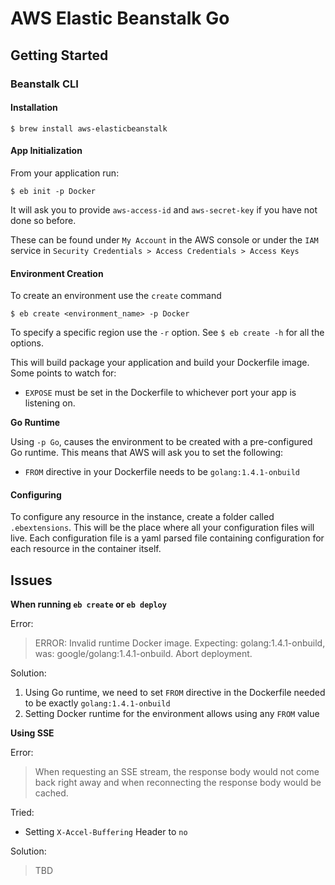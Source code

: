 # AWS Elastic Beanstalk Go

## Getting Started

### Beanstalk CLI

#### Installation

```
$ brew install aws-elasticbeanstalk
```

#### App Initialization

From your application run:

```
$ eb init -p Docker
```

It will ask you to provide `aws-access-id` and `aws-secret-key` if you have not done so before.

These can be found under `My Account` in the AWS console or under the `IAM` service in `Security Credentials > Access Credentials > Access Keys`

#### Environment Creation

To create an environment use the `create` command

```
$ eb create <environment_name> -p Docker
```

To specify a specific region use the `-r` option. See `$ eb create -h` for all the options.

This will build package your application and build your Dockerfile image. Some points to watch for:

* `EXPOSE` must be set in the Dockerfile to whichever port your app is listening on.

**Go Runtime**

Using `-p Go`, causes the environment to be created with a pre-configured Go runtime. This means that AWS
will ask you to set the following:

* `FROM` directive in your Dockerfile needs to be `golang:1.4.1-onbuild`

#### Configuring

To configure any resource in the instance, create a folder called `.ebextensions`.
This will be the place where all your configuration files will live.
Each configuration file is a yaml parsed file containing configuration for each
resource in the container itself.

## Issues

**When running `eb create` or `eb deploy`**

Error:

> ERROR: Invalid runtime Docker image. Expecting: golang:1.4.1-onbuild, was: google/golang:1.4.1-onbuild. Abort deployment.

Solution:

1. Using Go runtime, we need to set `FROM` directive in the Dockerfile needed to be exactly `golang:1.4.1-onbuild`
1. Setting Docker runtime for the environment allows using any `FROM` value

**Using SSE**

Error:

> When requesting an SSE stream, the response body would not come back right away and when reconnecting the response body would be cached.

Tried:

- Setting `X-Accel-Buffering` Header to `no`

Solution:

> TBD
